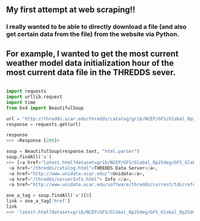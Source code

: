 ## My first attempt at web scraping!!

### I really wanted to be able to directly download a file (and also get certain data from the file) from the website via Python.

## For example, I wanted to get the most current weather model data initialization hour of the most current data file in the THREDDS sever.

~~~Python

import requests
import urllib.request
import time
from bs4 import BeautifulSoup

url = "http://thredds.ucar.edu/thredds/catalog/grib/NCEP/GFS/Global_0p25deg/latest.html"
response = requests.get(url)

response
>>> <Response [200]>

soup = BeautifulSoup(response.text, "html.parser")
soup.findAll('a')
>>> [<a href="latest.html?dataset=grib/NCEP/GFS/Global_0p25deg/GFS_Global_0p25deg_20191010_1200.grib2"><tt>GFS_Global_0p25deg_20191010_1200.grib2</tt></a>,
 <a href="/thredds/catalog.html">THREDDS Data Server</a>,
 <a href="http://www.unidata.ucar.edu/">Unidata</a>,
 <a href="/thredds/serverInfo.html"> Info </a>,
 <a href="http://www.unidata.ucar.edu/software/thredds/current/tds/reference/index.html"> Documentation</a>]

one_a_tag = soup.findAll('a')[0]
link = one_a_tag['href']
link
>>> 'latest.html?dataset=grib/NCEP/GFS/Global_0p25deg/GFS_Global_0p25deg_20191010_1200.grib2'


~~~~

